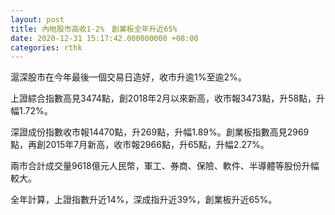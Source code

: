 ```yaml
---
layout: post
title: 內地股市高收1-2%　創業板全年升近65%
date: 2020-12-31 15:17:42.000000000 +08:00
categories: rthk
---
```


滬深股市在今年最後一個交易日造好，收市升逾1%至逾2%。

上證綜合指數高見3474點，創2018年2月以來新高，收市報3473點，升58點，升幅1.72%。

深證成份指數收市報14470點，升269點，升幅1.89%。創業板指數高見2969點，再創2015年7月新高，收市報2966點，升65點，升幅2.27%。

兩市合計成交量9618億元人民幣，軍工、券商、保險、軟件、半導體等股份升幅較大。

全年計算，上證指數升近14%，深成指升近39%，創業板升近65%。
